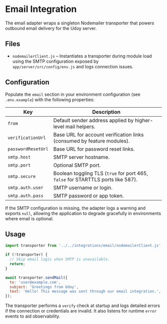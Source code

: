 # Email Integration

The email adapter wraps a singleton Nodemailer transporter that powers outbound email delivery for the Udoy server.

## Files

- `nodemailerClient.js` – Instantiates a transporter during module load using the SMTP configuration exposed by `app/server/src/config/env.js` and logs connection issues.

## Configuration

Populate the `email` section in your environment configuration (see `.env.example`) with the following properties:

| Key | Description |
| --- | --- |
| `from` | Default sender address applied by higher-level mail helpers. |
| `verificationUrl` | Base URL for account verification links (consumed by feature modules). |
| `passwordResetUrl` | Base URL for password reset links. |
| `smtp.host` | SMTP server hostname. |
| `smtp.port` | Optional SMTP port. |
| `smtp.secure` | Boolean toggling TLS (`true` for port 465, `false` for STARTTLS ports like 587). |
| `smtp.auth.user` | SMTP username or login. |
| `smtp.auth.pass` | SMTP password or app token. |

If the SMTP configuration is missing, the adapter logs a warning and exports `null`, allowing the application to degrade gracefully in environments where email is optional.

## Usage

```js
import transporter from '../../integrations/email/nodemailerClient.js';

if (!transporter) {
  // Skip email logic when SMTP is unavailable.
  return;
}

await transporter.sendMail({
  to: 'user@example.com',
  subject: 'Greetings from Udoy',
  text: 'Hello! This message was sent through our email integration.',
});
```

The transporter performs a `verify` check at startup and logs detailed errors if the connection or credentials are invalid. It also listens for runtime `error` events to aid observability.

